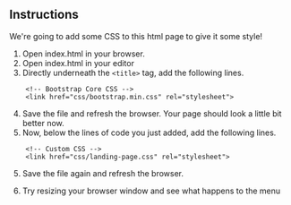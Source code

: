 ## Instructions
We're going to add some CSS to this html page to give it some style!

1. Open index.html in your browser.
2. Open index.html in your editor
3. Directly underneath the ``` <title> ``` tag, add the following lines.
```
    <!-- Bootstrap Core CSS -->
    <link href="css/bootstrap.min.css" rel="stylesheet">
```
4. Save the file and refresh the browser. Your page should look a little bit better now.
5. Now, below the lines of code you just added, add the following lines.
```
    <!-- Custom CSS -->
    <link href="css/landing-page.css" rel="stylesheet">
```
5. Save the file again and refresh the browser.

6. Try resizing your browser window and see what happens to the menu